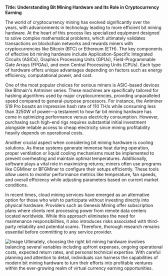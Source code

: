 **Title: Understanding Bit Mining Hardware and Its Role in Cryptocurrency Earning**

The world of cryptocurrency mining has evolved significantly over the years, with advancements in technology leading to more efficient bit mining hardware. At the heart of this process lies specialized equipment designed to solve complex mathematical problems, which ultimately validates transactions on blockchain networks and rewards miners with cryptocurrencies like Bitcoin (BTC) or Ethereum (ETH). The key components of effective bit mining hardware include Application-Specific Integrated Circuits (ASICs), Graphics Processing Units (GPUs), Field-Programmable Gate Arrays (FPGAs), and even Central Processing Units (CPUs). Each type of hardware offers unique advantages depending on factors such as energy efficiency, computational power, and cost.

One of the most popular choices for serious miners is ASIC-based devices like Bitmain's Antminer series. These machines are specifically tailored for hashing algorithms used by major cryptocurrencies, providing unparalleled speed compared to general-purpose processors. For instance, the Antminer S19 Pro boasts an impressive hash rate of 110 TH/s while consuming less than 3250W of power—a testament to how far bit mining hardware has come in optimizing performance versus electricity consumption. However, purchasing such high-end rigs requires substantial initial investment alongside reliable access to cheap electricity since mining profitability heavily depends on operational costs.

Another crucial aspect when considering bit mining hardware is cooling solutions. As these systems generate immense heat during operation, proper ventilation or liquid cooling mechanisms must be implemented to prevent overheating and maintain optimal temperatures. Additionally, software plays a vital role in maximizing returns; miners often use programs like CGMiner or BFGMiner to configure their setups efficiently. These tools allow users to monitor performance metrics like temperature, fan speeds, and overall efficiency while adjusting parameters based on current market conditions.

In recent times, cloud mining services have emerged as an alternative option for those who wish to participate without investing directly into physical hardware. Providers such as Genesis Mining offer subscription plans where clients rent processing power from remote data centers located worldwide. While this approach eliminates the need for maintenance responsibilities, it also introduces risks associated with third-party reliability and potential scams. Therefore, thorough research remains essential before committing to any service provider.


![Image](https://github.com/user-attachments/assets/31692037-0104-4703-abd1-696b6a7dd41b)
Ultimately, choosing the right bit mining hardware involves balancing several variables including upfront expenses, ongoing operational costs, expected return rates, and personal technical expertise. With careful planning and attention to detail, individuals can harness the capabilities of modern bit mining hardware to turn their efforts into profitable ventures within the ever-growing realm of virtual currency earning opportunities.